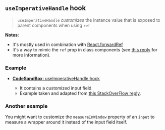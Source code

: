 ## `useImperativeHandle` hook

> `useImperativeHandle` *customizes* the instance value that is exposed to parent components when using `ref`

**Notes**:

- It's mostly used in combination with [React.forwardRef](https://reactjs.org/docs/forwarding-refs.html)
- It's a way to mimic the `ref` prop in class components (see [this reply](https://stackoverflow.com/a/61452677/3210677) for more information).

### Example

- [**CodeSandBox**: useImperativeHandle hook](https://codesandbox.io/s/useimperativehandle-9vwqj)

    - It contains a customized input field.
    - Example taken and adapted from [this StackOverFlow reply](https://stackoverflow.com/a/57006787/3210677).

### Another example

You might want to customize the `measureInWindow` property of an `input` to measure a wrapper around it instead of the input field itself.
